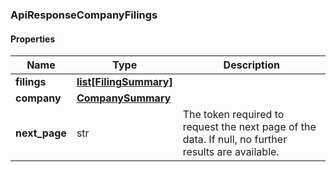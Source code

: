 

[//]: # (CLASS:ApiResponseCompanyFilings)

[//]: # (KIND:object)

### ApiResponseCompanyFilings

#### Properties

[//]: # (START_DEFINITION)

Name | Type | Description
------------ | ------------- | -------------
**filings** | [**list[FilingSummary]**](FilingSummary.md) |  &nbsp;
**company** | [**CompanySummary**](CompanySummary.md) |  &nbsp;
**next_page** | str | The token required to request the next page of the data. If null, no further results are available. &nbsp;

[//]: # (END_DEFINITION)


[//]: # (CONTAINED_CLASS:FilingSummary)


[//]: # (CONTAINED_CLASS:CompanySummary)



